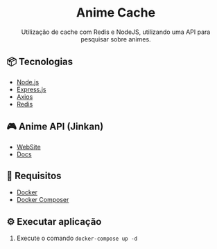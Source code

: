 <h1 align="center">Anime Cache</h1>

<p align="center">
    Utilização de cache com Redis e NodeJS, utilizando uma API para pesquisar sobre animes. 
</p>

<h2>📦 Tecnologias</h2>

- [Node.js](https://nodejs.org/pt-br/)
- [Express.js](https://expressjs.com/pt-br/)
- [Axios](https://github.com/axios/axios)
- [Redis](https://redis.io/)

<h2>🎮 Anime API (Jinkan)</h2>

- [WebSite](https://jikan.moe/)
- [Docs](https://jikan.docs.apiary.io/)

<h2>🔧 Requisitos</h2>

- [Docker](https://www.docker.com/docker-community)
- [Docker Composer](https://docs.docker.com/compose/install/)

<h2>⚙️ Executar aplicação</h2>

1. Execute o comando `docker-compose up -d`
